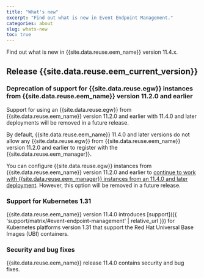 ```yaml
---
title: "What's new"
excerpt: "Find out what is new in Event Endpoint Management."
categories: about
slug: whats-new
toc: true
---
```


Find out what is new in {{site.data.reuse.eem_name}} version 11.4.x.

## Release {{site.data.reuse.eem_current_version}}

### Deprecation of support for {{site.data.reuse.egw}} instances from {{site.data.reuse.eem_name}} version 11.2.0 and earlier

Support for using an {{site.data.reuse.egw}} from {{site.data.reuse.eem_name}} version 11.2.0 and earlier with 11.4.0 and later deployments will be removed in a future release.

By default, {{site.data.reuse.eem_name}} 11.4.0 and later versions do not allow any {{site.data.reuse.egw}} from {{site.data.reuse.eem_name}} version 11.2.0 and earlier to register with the {{site.data.reuse.eem_manager}}.

You can configure {{site.data.reuse.egw}} instances from {{site.data.reuse.eem_name}} version 11.2.0 and earlier to [continue to work with {{site.data.reuse.eem_manager}} instances from an 11.4.0 and later deployment](../../installing/upgrading#enable-earlier-egw-instances-to-register). However, this option will be removed in a future release.

### Support for Kubernetes 1.31

{{site.data.reuse.eem_name}} version 11.4.0 introduces [support]({{ 'support/matrix/#event-endpoint-management' | relative_url }}) for Kubernetes platforms version 1.31 that support the Red Hat Universal Base Images (UBI) containers.

### Security and bug fixes

{{site.data.reuse.eem_name}} release 11.4.0 contains security and bug fixes.

